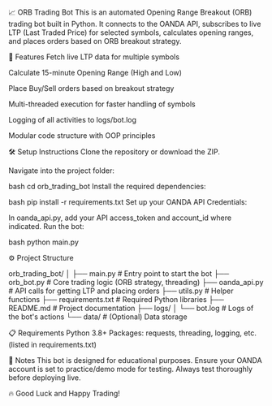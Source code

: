 📈 ORB Trading Bot
This is an automated Opening Range Breakout (ORB) trading bot built in Python.
It connects to the OANDA API, subscribes to live LTP (Last Traded Price) for selected symbols, calculates opening ranges, and places orders based on ORB breakout strategy.

📜 Features
Fetch live LTP data for multiple symbols

Calculate 15-minute Opening Range (High and Low)

Place Buy/Sell orders based on breakout strategy

Multi-threaded execution for faster handling of symbols

Logging of all activities to logs/bot.log

Modular code structure with OOP principles

🛠 Setup Instructions
  Clone the repository or download the ZIP.

  Navigate into the project folder:

bash
  cd orb_trading_bot
  Install the required dependencies:

bash
  pip install -r requirements.txt
  Set up your OANDA API Credentials:

In oanda_api.py, add your API access_token and account_id where indicated.
Run the bot:

bash
  python main.py

⚙️ Project Structure

orb_trading_bot/
│
├── main.py            # Entry point to start the bot
├── orb_bot.py         # Core trading logic (ORB strategy, threading)
├── oanda_api.py       # API calls for getting LTP and placing orders
├── utils.py           # Helper functions
├── requirements.txt   # Required Python libraries
├── README.md          # Project documentation
├── logs/
│   └── bot.log        # Logs of the bot's actions
└── data/              # (Optional) Data storage

📋 Requirements
Python 3.8+
Packages: requests, threading, logging, etc. (listed in requirements.txt)

🚀 Notes
This bot is designed for educational purposes.
Ensure your OANDA account is set to practice/demo mode for testing.
Always test thoroughly before deploying live.

🔥 Good Luck and Happy Trading!

